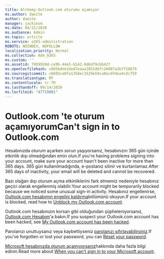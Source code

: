 ```yaml
---
title: Alchemy-Outlook.com oturumu açamıyor
ms.author: daeite
author: daeite
manager: jackiesm
ms.date: 04/21/2020
ms.audience: Admin
ms.topic: article
ms.service: o365-administration
ROBOTS: NOINDEX, NOFOLLOW
localization_priority: Normal
ms.collection: Adm_O365
ms.custom: ''
ms.assetid: 79595b9d-ce9b-44e5-b142-8d6df9cbb427
ms.openlocfilehash: c065bdee1ded7eaaa1851d6fc20007a3b7f20879
ms.sourcegitcommit: c6692ce0fa1358ec3529e59ca0ecdfdea4cdc759
ms.translationtype: MT
ms.contentlocale: tr-TR
ms.lasthandoff: 09/14/2020
ms.locfileid: "47719001"
---
```

# <a name="cant-sign-in-to-outlookcom"></a><span data-ttu-id="93bba-102">Outlook.com 'te oturum açamıyorum</span><span class="sxs-lookup"><span data-stu-id="93bba-102">Can't sign in to Outlook.com</span></span>

<span data-ttu-id="93bba-103">Hesabınızda oturum açarken sorun yaşıyorsanız, hesabınızın 365 gün içinde etkinlik dışı olmadığından emin olun.</span><span class="sxs-lookup"><span data-stu-id="93bba-103">If you're having problems signing into your account, make sure your account hasn't been inactive for more than 365 days.</span></span> <span data-ttu-id="93bba-104">365 gün kullanılmadığında, e-postanız silinir ve kurtarılamaz.</span><span class="sxs-lookup"><span data-stu-id="93bba-104">After 365 days of inactivity, your email will be deleted and cannot be recovered.</span></span>
  
<span data-ttu-id="93bba-105">Bazı olağan dışı oturum açma etkinliklerini fark etmemiz nedeniyle hesabınız geçici olarak engellenmiş olabilir.</span><span class="sxs-lookup"><span data-stu-id="93bba-105">Your account might be temporarily blocked because we noticed some unusual sign-in activity.</span></span> <span data-ttu-id="93bba-106">Hesabınız engellenirse, [Outlook.com hesabımın engelini kaldırma](https://support.office.com/article/f4ad2701-d166-4d8b-8a6a-9af2a1f8a4c4.aspx)bölümünü okuyun.</span><span class="sxs-lookup"><span data-stu-id="93bba-106">If your account is blocked, read how to [Unblock my Outlook.com account](https://support.office.com/article/f4ad2701-d166-4d8b-8a6a-9af2a1f8a4c4.aspx).</span></span> 
  
<span data-ttu-id="93bba-107">Outlook.com hesabınızın korsan gibi olduğundan şüpheleniyorsanız, [Outlook.com Hesabım](https://support.office.com/article/35993ac5-ac2f-494e-aacb-5232dda453d8.aspx)'a bakın.</span><span class="sxs-lookup"><span data-stu-id="93bba-107">If you suspect your Outlook.com account has been hacked, see [My Outlook.com account has been hacked](https://support.office.com/article/35993ac5-ac2f-494e-aacb-5232dda453d8.aspx).</span></span>
  
<span data-ttu-id="93bba-108">Parolanızı unuttuysanız veya kaybettiyseniz [parolanızı sıfırlayabilirsiniz](https://go.microsoft.com/fwlink/p/?LinkID=242804).</span><span class="sxs-lookup"><span data-stu-id="93bba-108">If you've forgotten or lost your password, you can [Reset your password](https://go.microsoft.com/fwlink/p/?LinkID=242804).</span></span>
  
<span data-ttu-id="93bba-109">[Microsoft hesabınızda oturum açamıyorsanız](https://go.microsoft.com/fwlink/p/?linkid=837479)hakkında daha fazla bilgi edinin.</span><span class="sxs-lookup"><span data-stu-id="93bba-109">Read more about [When you can't sign in to your Microsoft account](https://go.microsoft.com/fwlink/p/?linkid=837479).</span></span>
  

